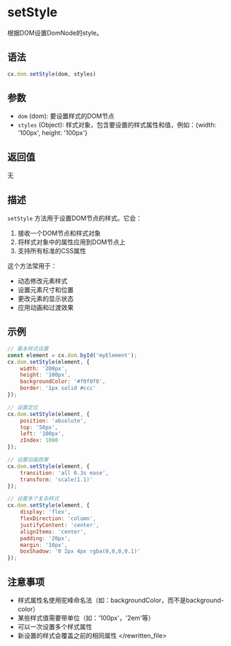 # setStyle

根据DOM设置DomNode的style。

## 语法

```javascript
cx.dom.setStyle(dom, styles)
```

## 参数

- `dom` (dom): 要设置样式的DOM节点
- `styles` (Object): 样式对象，包含要设置的样式属性和值，例如：{width: '100px', height: '100px'}

## 返回值

无

## 描述

`setStyle` 方法用于设置DOM节点的样式。它会：

1. 接收一个DOM节点和样式对象
2. 将样式对象中的属性应用到DOM节点上
3. 支持所有标准的CSS属性

这个方法常用于：
- 动态修改元素样式
- 设置元素尺寸和位置
- 更改元素的显示状态
- 应用动画和过渡效果

## 示例

```javascript
// 基本样式设置
const element = cx.dom.byId('myElement');
cx.dom.setStyle(element, {
    width: '200px',
    height: '100px',
    backgroundColor: '#f0f0f0',
    border: '1px solid #ccc'
});

// 设置定位
cx.dom.setStyle(element, {
    position: 'absolute',
    top: '50px',
    left: '100px',
    zIndex: 1000
});

// 设置动画效果
cx.dom.setStyle(element, {
    transition: 'all 0.3s ease',
    transform: 'scale(1.1)'
});

// 设置多个复杂样式
cx.dom.setStyle(element, {
    display: 'flex',
    flexDirection: 'column',
    justifyContent: 'center',
    alignItems: 'center',
    padding: '20px',
    margin: '10px',
    boxShadow: '0 2px 4px rgba(0,0,0,0.1)'
});
```

## 注意事项

- 样式属性名使用驼峰命名法（如：backgroundColor，而不是background-color）
- 某些样式值需要带单位（如：'100px'，'2em'等）
- 可以一次设置多个样式属性
- 新设置的样式会覆盖之前的相同属性
  </rewritten_file> 